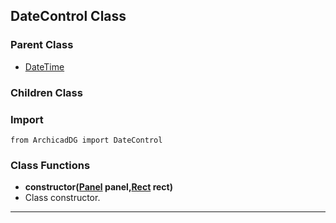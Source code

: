 ## DateControl Class

### Parent Class
* [DateTime](DateTime.md)

### Children Class


### Import
```
from ArchicadDG import DateControl
``` 

### Class Functions

* **constructor([Panel](../m_panel/Panel.md) panel,[Rect](../Rect.md) rect)**
* Class constructor.
-----
